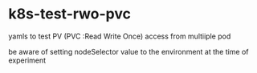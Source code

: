 # k8s-test-rwo-pvc

yamls to test PV (PVC :Read Write Once) access from multiiple pod 

be aware of setting nodeSelector value to the environment at the time of experiment
